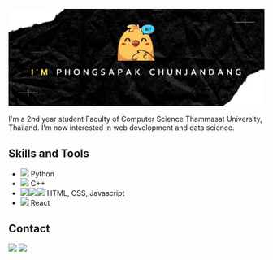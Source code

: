![](https://github.com/jaobigbang/jaobigbang/blob/main/banner_.png)

I'm a 2nd year student Faculty of Computer Science Thammasat University, Thailand. I'm now interested in web development and data science.


## Skills and Tools 
 * <img src="https://img.icons8.com/color/30/000000/python--v1.png"/> Python <br>
 * <img src="https://img.icons8.com/color/30/000000/c-plus-plus-logo.png"/> C++ <br>
 * <img src="https://img.icons8.com/color/30/000000/html-5--v1.png"/><img src="https://img.icons8.com/color/30/000000/css3.png"/><img src="https://img.icons8.com/color/30/000000/javascript--v1.png"/> HTML, CSS, Javascript <br>
 * <img src="https://img.icons8.com/officel/30/000000/react.png"/> React <br>


## Contact
[<img src="https://img.icons8.com/doodle/30/000000/instagram--v1.png"/>](https://www.instagram.com/jaobigbang__)  [<img src="https://img.icons8.com/doodle/30/000000/reddit--v4.png"/>](www.reddit.com/user/jaobigbang-dev)  
